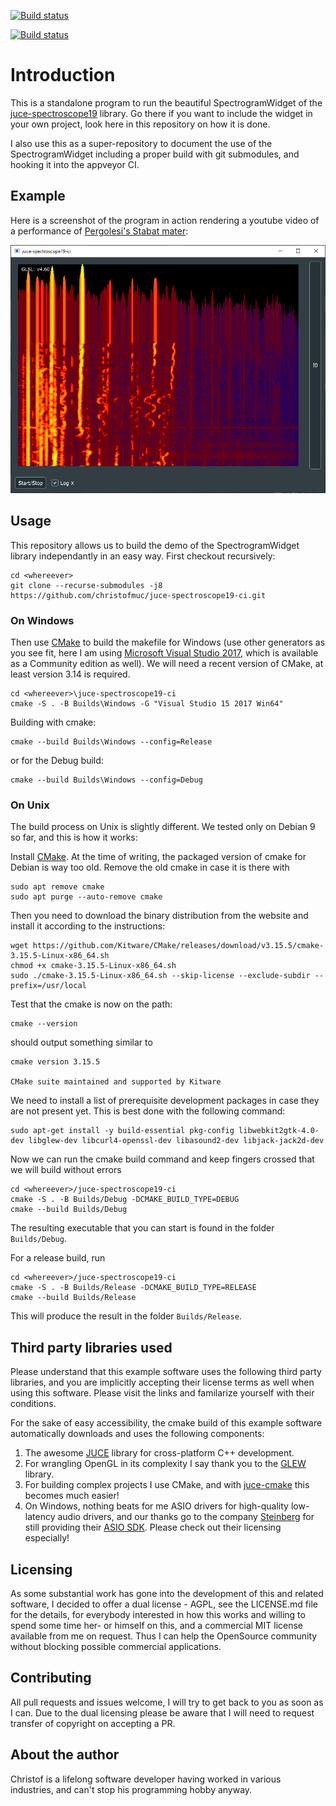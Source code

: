 [![Build status](https://ci.appveyor.com/api/projects/status/31pntnp3bhs0dyrv?svg=true)](https://ci.appveyor.com/project/christofmuc/juce-spectroscope19-ci)

[![Build status](https://ci.appveyor.com/api/projects/status/31pntnp3bhs0dyrv/branch/master?svg=true)](https://ci.appveyor.com/project/christofmuc/juce-spectroscope19-ci/branch/master)

# Introduction

This is a standalone program to run the beautiful SpectrogramWidget of the [juce-spectroscope19](https://github.com/christofmuc/juce-spectroscope19) library. Go there if you want to include the widget in your own project, look here in this repository on how it is done. 

I also use this as a super-repository to document the use of the SpectrogramWidget including a proper build with git submodules, and hooking it into the appveyor CI.

## Example

Here is a screenshot of the program in action rendering a youtube video of a performance of [Pergolesi's Stabat mater](https://www.youtube.com/watch?v=FjJ02agjjdo):

![A picture of the rendering of the spectrogram](Screenshot.png)

## Usage

This repository allows us to build the demo of the SpectrogramWidget library independantly in an easy way. First checkout recursively:

    cd <whereever>
    git clone --recurse-submodules -j8 https://github.com/christofmuc/juce-spectroscope19-ci.git

### On Windows
	
Then use [CMake](https://cmake.org/) to build the makefile for Windows (use other generators as you see fit, here I am using [Microsoft Visual Studio 2017](https://visualstudio.microsoft.com/), which is available as a Community edition as well). We will need a recent version of CMake, at least version 3.14 is required.

    cd <whereever>\juce-spectroscope19-ci
    cmake -S . -B Builds\Windows -G "Visual Studio 15 2017 Win64" 
	
Building with cmake:

    cmake --build Builds\Windows --config=Release

or for the Debug build:

    cmake --build Builds\Windows --config=Debug


### On Unix

The build process on Unix is slightly different. We tested only on Debian 9 so far, and this is how it works:

Install [CMake](https://cmake.org/). At the time of writing, the packaged version of cmake for Debian is way too old. Remove the old cmake in case it is there with 

    sudo apt remove cmake
    sudo apt purge --auto-remove cmake

Then you need to download the binary distribution from the website and install it according to the instructions:
    
    wget https://github.com/Kitware/CMake/releases/download/v3.15.5/cmake-3.15.5-Linux-x86_64.sh
    chmod +x cmake-3.15.5-Linux-x86_64.sh
    sudo ./cmake-3.15.5-Linux-x86_64.sh --skip-license --exclude-subdir --prefix=/usr/local 

Test that the cmake is now on the path:

    cmake --version

should output something similar to

    cmake version 3.15.5

    CMake suite maintained and supported by Kitware

We need to install a list of prerequisite development packages in case they are not present yet. This is best done with the following command:

    sudo apt-get install -y build-essential pkg-config libwebkit2gtk-4.0-dev libglew-dev libcurl4-openssl-dev libasound2-dev libjack-jack2d-dev

Now we can run the cmake build command and keep fingers crossed that we will build without errors

    cd <whereever>/juce-spectroscope19-ci
    cmake -S . -B Builds/Debug -DCMAKE_BUILD_TYPE=DEBUG
    cmake --build Builds/Debug

The resulting executable that you can start is found in the folder `Builds/Debug`. 

For a release build, run

    cd <whereever>/juce-spectroscope19-ci
    cmake -S . -B Builds/Release -DCMAKE_BUILD_TYPE=RELEASE
    cmake --build Builds/Release

This will produce the result in the folder `Builds/Release`.


## Third party libraries used

Please understand that this example software uses the following third party libraries, and you are implicitly accepting their license terms as well when using this software. Please visit the links and familarize yourself with their conditions. 

For the sake of easy accessibility, the cmake build of this example software automatically downloads and uses the following components:

  1. The awesome [JUCE](https://juce.com/) library for cross-platform C++ development.
  2. For wrangling OpenGL in its complexity I say thank you to the [GLEW](http://glew.sourceforge.net/) library.
  3. For building complex projects I use CMake, and with [juce-cmake](https://github.com/remymuller/juce-cmake) this becomes much easier! 
  4. On Windows, nothing beats for me ASIO drivers for high-quality low-latency audio drivers, and our thanks go to the company [Steinberg](https://www.steinberg.net/de/home.html) for still providing their [ASIO SDK](https://www.steinberg.net/de/company/developer.html). Please check out their licensing especially!

## Licensing

As some substantial work has gone into the development of this and related software, I decided to offer a dual license - AGPL, see the LICENSE.md file for the details, for everybody interested in how this works and willing to spend some time her- or himself on this, and a commercial MIT license available from me on request. Thus I can help the OpenSource community without blocking possible commercial applications.

## Contributing

All pull requests and issues welcome, I will try to get back to you as soon as I can. Due to the dual licensing please be aware that I will need to request transfer of copyright on accepting a PR. 

## About the author

Christof is a lifelong software developer having worked in various industries, and can't stop his programming hobby anyway. 

